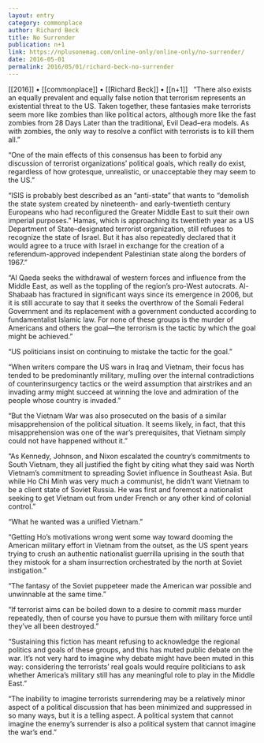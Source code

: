 ```yaml
---
layout: entry
category: commonplace
author: Richard Beck
title: No Surrender
publication: n+1
link: https://nplusonemag.com/online-only/online-only/no-surrender/
date: 2016-05-01
permalink: 2016/05/01/richard-beck-no-surrender
---
```


[[2016]] • [[commonplace]] • [[Richard Beck]] • [[n+1]]
 
“There also exists an equally prevalent and equally false notion that terrorism represents an existential threat to the US. Taken together, these fantasies make terrorists seem more like zombies than like political actors, although more like the fast zombies from 28 Days Later than the traditional, Evil Dead–era models. As with zombies, the only way to resolve a conflict with terrorists is to kill them all.”

“One of the main effects of this consensus has been to forbid any discussion of terrorist organizations’ political goals, which really do exist, regardless of how grotesque, unrealistic, or unacceptable they may seem to the US.”

“ISIS is probably best described as an “anti-state” that wants to “demolish the state system created by nineteenth- and early-twentieth century Europeans who had reconfigured the Greater Middle East to suit their own imperial purposes.” Hamas, which is approaching its twentieth year as a US Department of State–designated terrorist organization, still refuses to recognize the state of Israel. But it has also repeatedly declared that it would agree to a truce with Israel in exchange for the creation of a referendum-approved independent Palestinian state along the borders of 1967.”

“Al Qaeda seeks the withdrawal of western forces and influence from the Middle East, as well as the toppling of the region’s pro-West autocrats. Al-Shabaab has fractured in significant ways since its emergence in 2006, but it is still accurate to say that it seeks the overthrow of the Somali Federal Government and its replacement with a government conducted according to fundamentalist Islamic law. For none of these groups is the murder of Americans and others the goal—the terrorism is the tactic by which the goal might be achieved.”

“US politicians insist on continuing to mistake the tactic for the goal.”

“When writers compare the US wars in Iraq and Vietnam, their focus has tended to be predominantly military, mulling over the internal contradictions of counterinsurgency tactics or the weird assumption that airstrikes and an invading army might succeed at winning the love and admiration of the people whose country is invaded.”

“But the Vietnam War was also prosecuted on the basis of a similar misapprehension of the political situation. It seems likely, in fact, that this misapprehension was one of the war’s prerequisites, that Vietnam simply could not have happened without it.”

“As Kennedy, Johnson, and Nixon escalated the country’s commitments to South Vietnam, they all justified the fight by citing what they said was North Vietnam’s commitment to spreading Soviet influence in Southeast Asia. But while Ho Chi Minh was very much a communist, he didn’t want Vietnam to be a client state of Soviet Russia. He was first and foremost a nationalist seeking to get Vietnam out from under French or any other kind of colonial control.”

“What he wanted was a unified Vietnam.”

“Getting Ho’s motivations wrong went some way toward dooming the American military effort in Vietnam from the outset, as the US spent years trying to crush an authentic nationalist guerrilla uprising in the south that they mistook for a sham insurrection orchestrated by the north at Soviet instigation.”

“The fantasy of the Soviet puppeteer made the American war possible and unwinnable at the same time.”

“If terrorist aims can be boiled down to a desire to commit mass murder repeatedly, then of course you have to pursue them with military force until they’ve all been destroyed.”

“Sustaining this fiction has meant refusing to acknowledge the regional politics and goals of these groups, and this has muted public debate on the war. It’s not very hard to imagine why debate might have been muted in this way: considering the terrorists’ real goals would require politicians to ask whether America’s military still has any meaningful role to play in the Middle East.”

“The inability to imagine terrorists surrendering may be a relatively minor aspect of a political discussion that has been minimized and suppressed in so many ways, but it is a telling aspect. A political system that cannot imagine the enemy’s surrender is also a political system that cannot imagine the war’s end.”

